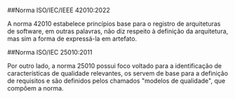 ##Norma ISO/IEC/IEEE 42010:2022

A norma 42010 estabelece princípios base para o registro de arquiteturas de software, em outras palavras, não diz respeito à definição da arquitetura, mas sim a forma de expressá-la em artefato.

##Norma ISO/IEC 25010:2011

Por outro lado, a norma 25010 possui foco voltado para a identificação de características de qualidade relevantes, os servem de base para a definição de requisitos e são definidos pelos chamados
"modelos de qualidade", que compõem a norma.
